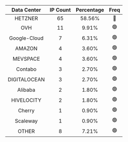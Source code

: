 | Data Center | IP Count | Percentage | Freq |
|:------------:|:--------:|:-----------:|:-----:|
| HETZNER | 65 | 58.56% | 🔴 |
| OVH | 11 | 9.91% | 🟢 |
| Google-Cloud | 7 | 6.31% | 🟢 |
| AMAZON | 4 | 3.60% | 🟢 |
| MEVSPACE | 4 | 3.60% | 🟢 |
| Contabo | 3 | 2.70% | 🟢 |
| DIGITALOCEAN | 3 | 2.70% | 🟢 |
| Alibaba | 2 | 1.80% | 🟢 |
| HIVELOCITY | 2 | 1.80% | 🟢 |
| Cherry | 1 | 0.90% | 🟢 |
| Scaleway | 1 | 0.90% | 🟢 |
| OTHER | 8 | 7.21% | 🟢 |